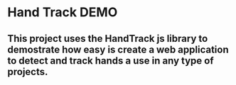 # Hand Track DEMO

## This project uses the HandTrack js library to demostrate how easy is create a web application to detect and track hands a use in any type of projects.
